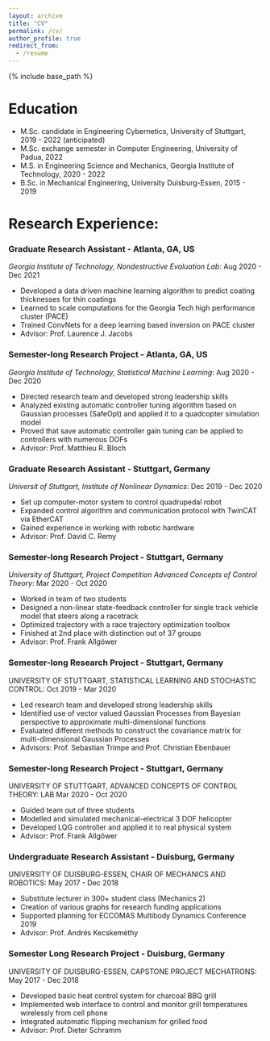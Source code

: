 ```yaml
---
layout: archive
title: "CV"
permalink: /cv/
author_profile: true
redirect_from:
  - /resume
---
```


{% include base_path %}

Education
======
* M.Sc. candidate in Engineering Cybernetics, University of Stuttgart, 2019 - 2022 (anticipated)
* M.Sc. exchange semester in Computer Engineering, University of Padua, 2022
* M.S. in Engineering Science and Mechanics, Georgia Institute of Technology, 2020 - 2022
* B.Sc. in Mechanical Engineering, University Duisburg-Essen, 2015 - 2019 

Research Experience:
======
### Graduate Research Assistant - Atlanta, GA, US
  *Georgia Institute of Technology, Nondestructive Evaluation Lab*: Aug 2020 - Dec 2021
  * Developed a data driven machine learning algorithm to predict coating thicknesses for thin coatings
  * Learned to scale computations for the Georgia Tech high performance cluster (PACE)
  * Trained ConvNets for a deep learning based inversion on PACE cluster
  * Advisor: Prof. Laurence J. Jacobs
  
### Semester-long Research Project - Atlanta, GA, US
  *Georgia Institute of Technology, Statistical Machine Learning*: Aug 2020 - Dec 2020
  * Directed research team and developed strong leadership skills
  * Analyzed existing automatic controller tuning algorithm based on Gaussian processes (SafeOpt) and applied it to a quadcopter
  simulation model
  * Proved that save automatic controller gain tuning can be applied to controllers with numerous DOFs
  * Advisor: Prof. Matthieu R. Bloch

### Graduate Research Assistant - Stuttgart, Germany
  *Universit of Stuttgart, Institute of Nonlinear Dynamics*: Dec 2019 - Dec 2020
  * Set up computer-motor system to control quadrupedal robot
  * Expanded control algorithm and communication protocol with TwinCAT via EtherCAT
  * Gained experience in working with robotic hardware
  * Advisor: Prof. David C. Remy
  
### Semester-long Research Project - Stuttgart, Germany
  *University of Stuttgart, Project Competition Advanced Concepts of Control Theory*: Mar 2020 - Oct 2020
  * Worked in team of two students
  * Designed a non-linear state-feedback controller for single track vehicle model that steers along a racetrack
  * Optimized trajectory with a race trajectory optimization toolbox
  * Finished at 2nd place with distinction out of 37 groups
  * Advisor: Prof. Frank Allg&ouml;wer
  
### Semester-long Research Project - Stuttgart, Germany
  UNIVERSITY OF STUTTGART, STATISTICAL LEARNING AND STOCHASTIC CONTROL: Oct 2019 - Mar 2020
  * Led research team and developed strong leadership skills
  * Identified use of vector valued Gaussian Processes from Bayesian perspective to approximate multi-dimensional functions
  * Evaluated different methods to construct the covariance matrix for multi-dimensional Gaussian Processes
  * Advisors: Prof. Sebastian Trimpe and Prof. Christian Ebenbauer
  
### Semester-long Research Project - Stuttgart, Germany
  UNIVERSITY OF STUTTGART, ADVANCED CONCEPTS OF CONTROL THEORY: LAB Mar 2020 - Oct 2020
  * Guided team out of three students
  * Modelled and simulated mechanical-electrical 3 DOF helicopter
  * Developed LQG controller and applied it to real physical system
  * Advisor: Prof. Frank Allg&ouml;wer  
  
### Undergraduate Research Assistant - Duisburg, Germany
  UNIVERSITY OF DUISBURG-ESSEN, CHAIR OF MECHANICS AND ROBOTICS: May 2017 - Dec 2018
  * Substitute lecturer in 300+ student class (Mechanics 2)
  * Creation of various graphs for research funding applications
  * Supported planning for ECCOMAS Multibody Dynamics Conference 2019
  * Advisor: Prof. Andr&eacute;s Kecskem&eacute;thy
  
### Semester Long Research Project - Duisburg, Germany
  UNIVERSITY OF DUISBURG-ESSEN, CAPSTONE PROJECT MECHATRONS: May 2017 - Dec 2018
  * Developed basic heat control system for charcoal BBQ grill
  * Implemented web interface to control and monitor grill temperatures wirelessly from cell phone
  * Integrated automatic flipping mechanism for grilled food
  * Advisor: Prof. Dieter Schramm